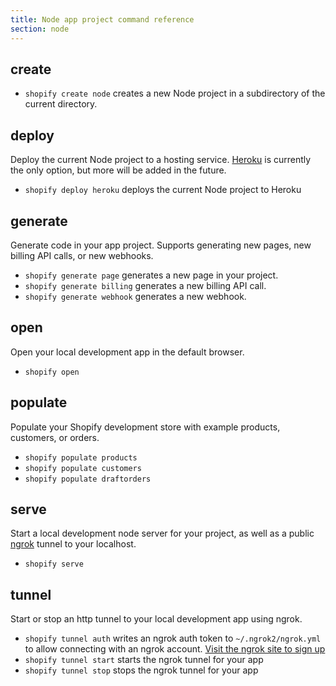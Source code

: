 ```yaml
---
title: Node app project command reference
section: node
---
```


## create

- `shopify create node` creates a new Node project in a subdirectory of the current directory.

## deploy

Deploy the current Node project to a hosting service. [Heroku](https://www.heroku.com) is currently the only option, 
but more will be added in the future.

- `shopify deploy heroku` deploys the current Node project to Heroku 

## generate

Generate code in your app project. Supports generating new pages, new billing API calls, or new webhooks.

- `shopify generate page` generates a new page in your project.
- `shopify generate billing` generates a new billing API call.
- `shopify generate webhook` generates a new webhook.

## open

Open your local development app in the default browser.

- `shopify open`

## populate
Populate your Shopify development store with example products, customers, or orders.

- `shopify populate products`
- `shopify populate customers`
- `shopify populate draftorders`

## serve
Start a local development node server for your project, as well as a public [ngrok](https://ngrok.com/) tunnel to your 
localhost.

- `shopify serve`

## tunnel
Start or stop an http tunnel to your local development app using ngrok.

- `shopify tunnel auth` writes an ngrok auth token to `~/.ngrok2/ngrok.yml` to allow connecting with an ngrok account.
  [Visit the ngrok site to sign up](https://dashboard.ngrok.com/signup) 
- `shopify tunnel start` starts the ngrok tunnel for your app
- `shopify tunnel stop` stops the ngrok tunnel for your app
